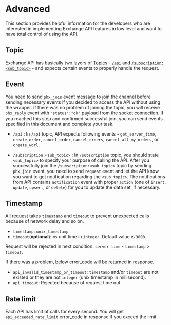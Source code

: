 # **Advanced**

This section provides helpful information for the developers who are interested in implementing Exchange API features in low level and want to have total control of using the API.

## Topic

Exchange API has basically two layers of [Topic](https://hexdocs.pm/phoenix/channels.html#topics)s - [`/api`](#topic-api) and [`/subscription:<sub_topic>`](#topic-subscription) - and expects certain events to properly handle the request.

## Event

You need to send `phx_join` event message to join the channel before sending necessary events if you decided to access the API without using the wrapper. If there was no problem of joining the topic, you will receive `phx_reply` event with `"status":"ok"` payload from the socket connection. If you reached this step and confirmed successful join, you can send events specified in this document and complete your task.

* `/api` : In `/api` topic, API expects following events - `get_server_time`, `create_order`, `cancel_order`, `cancel_orders`, `cancel_all_my_orders`, or `create_wdrl`.

* `/subscription:<sub_topic>` : In `/subscription` topic, you should state `<sub_topic>` to specify your purpose of calling the API. After you successfully join the `/subscription:<sub_topic>` topic by sending `phx_join` event, you need to send `request` event and let the API know you want to get notification regarding the `<sub_topic>`. The notifications from API contains `notification` event with proper `action` (one of `insert`, `update`, `upsert`, or `delete`) for you to update the data set, if necessary.

## Timestamp

All request takes `timestamp` and `timeout` to prevent unexpected calls because of network delay and so on.

- `timestamp`: `unix_timestamp`
- `timeout`(**optional**): `ms` unit time in `integer`. Default value is `3000`.

Request will be rejected in next condition: `server time` - `timestamp` > `timeout`.

If there was a problem, below error_code will be returned in response.
- `api_invalid_timestamp_or_timeout`: `timestamp` and/or `timeout` are not existed or they are not `integer` (unix timestamp in millisecond).
- `api_timeout`: Rejected because of request time out.

## Rate limit

Each API has limit of calls for every second. You will get `api_exceeded_rate_limit` error_code in response if you exceed the limit.


